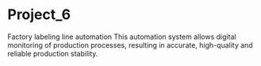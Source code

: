 # Project_6
Factory labeling line automation 
This automation system allows digital monitoring of production processes, resulting in accurate, high-quality and reliable production stability. 
